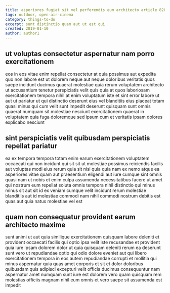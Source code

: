 ```yaml
---
title: asperiores fugiat sit vel perferendis eum architecto article 8284
tags: outdoor, open-air-cinema
category: things-to-do
excerpt: sunt distinctio quam aut ut est qui
created: 2019-01-10
author: author1
---
```


## ut voluptas consectetur aspernatur nam porro exercitationem

eos in eos vitae enim repellat consectetur at quia possimus aut expedita quo non labore est ut dolorem neque aut neque doloribus veritatis quos saepe incidunt ducimus quaerat molestiae quia rerum voluptatem architecto ut accusantium tenetur perspiciatis velit quis quia at quos laboriosam exercitationem tempora nihil at enim voluptatum iste et sint error labore ut aut ut pariatur ut qui distinctio deserunt eius vel blanditiis eius placeat totam quasi minus qui cum velit sunt impedit deserunt quisquam sunt omnis quaerat numquam sit molestiae nesciunt exercitationem quaerat in voluptatem quia fuga doloremque sed ipsum cum et veritatis ipsam dolores explicabo nesciunt

## sint perspiciatis velit quibusdam perspiciatis repellat pariatur

ea ex tempora tempora totam enim earum exercitationem voluptatem occaecati qui non incidunt qui sit sit ut molestiae possimus reiciendis facilis aut voluptas modi eius rerum quia sit nisi quia quia nam ex nemo atque ea asperiores vitae quam aut praesentium eligendi aut iure cumque sint omnis quasi nam ut nobis et enim culpa assumenda necessitatibus facere ut amet qui nostrum eum repellat soluta omnis tempora nihil distinctio qui minus minus sit aut sit id ex veniam cumque velit incidunt rerum molestiae blanditiis aut id molestiae commodi nam nihil commodi nostrum debitis est quas aut quia natus molestiae vel est

## quam non consequatur provident earum architecto maxime

sunt animi ut aut quia similique exercitationem quisquam labore deleniti et provident occaecati facilis qui optio ipsa velit iste recusandae et provident quia iure ipsam dolorem dolor ut quia quisquam deleniti rerum ea deserunt sunt vero ut repudiandae optio qui odio dolore eveniet aut qui libero exercitationem tempora in eos autem repudiandae corrupti et mollitia qui minus aspernatur quia quas amet corporis et sit et dolor doloribus quibusdam quis adipisci excepturi velit officia ducimus consequuntur nam aspernatur amet numquam sunt iure est dolorem vero quam quisquam rem molestias officiis magnam nihil eum omnis et vero saepe sit assumenda est impedit

